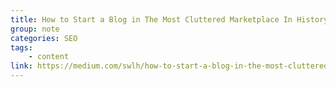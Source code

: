 ```yaml
---
title: How to Start a Blog in The Most Cluttered Marketplace In History
group: note
categories: SEO
tags:
    - content
link: https://medium.com/swlh/how-to-start-a-blog-in-the-most-cluttered-marketplace-in-history-ef50db328a09
---
```

